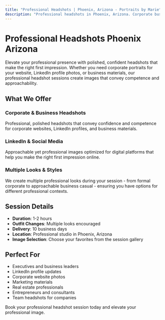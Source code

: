 ```yaml
---
title: "Professional Headshots | Phoenix, Arizona - Portraits by Marie"
description: "Professional headshots in Phoenix, Arizona. Corporate business portraits for LinkedIn, websites, and professional materials. Book your professional headshot session today."
---
```


# Professional Headshots Phoenix Arizona

Elevate your professional presence with polished, confident headshots that make the right first impression. Whether you need corporate portraits for your website, LinkedIn profile photos, or business materials, our professional headshot sessions create images that convey competence and approachability.

## What We Offer

### Corporate & Business Headshots
Professional, polished headshots that convey confidence and competence for corporate websites, LinkedIn profiles, and business materials.

### LinkedIn & Social Media
Approachable yet professional images optimized for digital platforms that help you make the right first impression online.

### Multiple Looks & Styles
We create multiple professional looks during your session - from formal corporate to approachable business casual - ensuring you have options for different professional contexts.

## Session Details

- **Duration**: 1-2 hours
- **Outfit Changes**: Multiple looks encouraged
- **Delivery**: 10 business days
- **Location**: Professional studio in Phoenix, Arizona
- **Image Selection**: Choose your favorites from the session gallery

## Perfect For

- Executives and business leaders
- LinkedIn profile updates
- Corporate website photos
- Marketing materials
- Real estate professionals
- Entrepreneurs and consultants
- Team headshots for companies

Book your professional headshot session today and elevate your professional image.